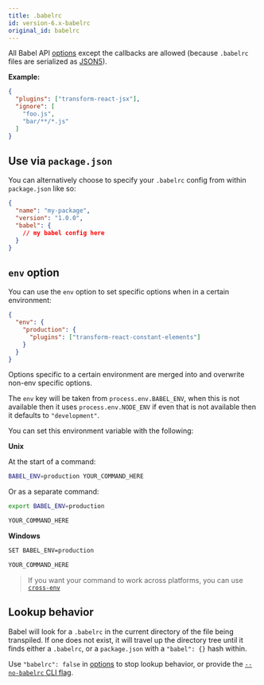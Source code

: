 ```yaml
---
title: .babelrc
id: version-6.x-babelrc
original_id: babelrc
---
```


All Babel API [options](core.md#options) except the callbacks are allowed (because `.babelrc` files are serialized as [JSON5](https://github.com/json5/json5)).

**Example:**

```json
{
  "plugins": ["transform-react-jsx"],
  "ignore": [
    "foo.js",
    "bar/**/*.js"
  ]
}
```

## Use via `package.json`

You can alternatively choose to specify your `.babelrc` config from within `package.json` like so:

```json
{
  "name": "my-package",
  "version": "1.0.0",
  "babel": {
    // my babel config here
  }
}
```

## `env` option

You can use the `env` option to set specific options when in a certain environment:

```json
{
  "env": {
    "production": {
      "plugins": ["transform-react-constant-elements"]
    }
  }
}
```

Options specific to a certain environment are merged into and overwrite non-env specific options.

The `env` key will be taken from `process.env.BABEL_ENV`, when this is not available then it uses
`process.env.NODE_ENV` if even that is not available then it defaults to `"development"`.

You can set this environment variable with the following:

**Unix**

At the start of a command:

```sh
BABEL_ENV=production YOUR_COMMAND_HERE
```

Or as a separate command:

```sh
export BABEL_ENV=production
```

```sh
YOUR_COMMAND_HERE
```

**Windows**

```sh
SET BABEL_ENV=production
```

```sh
YOUR_COMMAND_HERE
```

> If you want your command to work across platforms, you can use [`cross-env`](https://www.npmjs.com/package/cross-env)

## Lookup behavior

Babel will look for a `.babelrc` in the current directory of the file being transpiled. If one does not exist, it will travel up the directory tree until it finds either a `.babelrc`, or a `package.json` with a `"babel": {}` hash within.

Use `"babelrc": false` in [options](core.md#options) to stop lookup behavior, or provide the [`--no-babelrc` CLI flag](babel-cli.md#babel-ignoring-babelrc).
